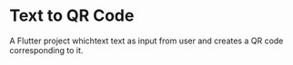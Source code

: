 # Text to QR Code

A Flutter project whichtext text as input from user and creates a QR code corresponding to it.



